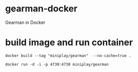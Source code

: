 # gearman-docker
Gearman in Docker

# build image and run container

``` docker build --tag "miniplay/gearman"  --no-cache=true . ```

``` docker run -d -i -p 4730:4730 miniplay/gearman ```

